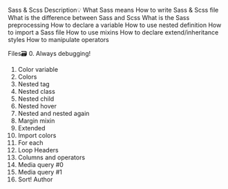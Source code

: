 Sass & Scss
Description:bulb:
What Sass means How to write Sass & Scss file What is the difference between Sass and Scss What is the Sass preprocessing How to declare a variable How to use nested definition How to import a Sass file How to use mixins How to declare extend/inheritance styles How to manipulate operators

Files:card_file_box:
0. Always debugging!
1. Color variable
2. Colors
3. Nested tag
4. Nested class
5. Nested child
6. Nested hover
7. Nested and nested again
8. Margin mixin
9. Extended
10. Import colors
11. For each
12. Loop Headers
13. Columns and operators
14. Media query #0
15. Media query #1
16. Sort!
Author

